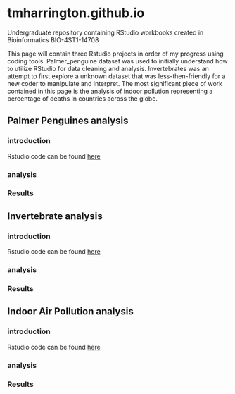 # tmharrington.github.io
Undergraduate repository containing  RStudio workbooks created in Bioinformatics BIO-4ST1-14708

This page will contain three Rstudio projects in order of my progress using coding tools. Palmer_penguine dataset was used to initially understand how to utilize RStudio for data cleaning and analysis. Invertebrates was an attempt to first explore a unknown dataset that was less-then-friendly for a new coder to manipulate and interpret. 
The most significant piece of work contained in this page is the analysis of indoor pollution representing a percentage of deaths in countries across the globe.

## Palmer Penguines analysis
### introduction
Rstudio code can be found [here](https://tmharrington.github.io/BioStatisticalAnalysis/PalmerPenguins_Initial.html)

### analysis

### Results

## Invertebrate analysis
### introduction
Rstudio code can be found [here](http://tmharrington.github.io/BioStatisticalAnalysis/InvertAnalysis.html)

### analysis

### Results

## Indoor Air Pollution analysis 
### introduction
Rstudio code can be found [here](https://tmharrington.github.io/BioStatisticalAnalysis/IndoorPollution.html)

### analysis

### Results
